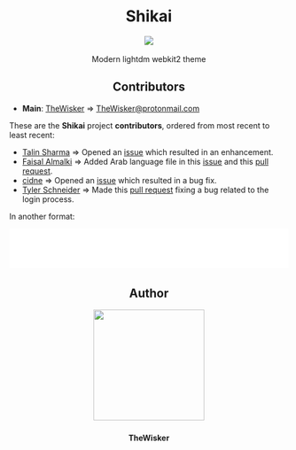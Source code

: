 <h1 align="center">Shikai</h1>
<div align="center">
    <a href="https://github.com/TheWisker/Shikai">
        <img width="400" src="./assets/logo.png">
    </a>
</div>
<p align="center">Modern lightdm webkit2 theme</p>

<h2 align="center">Contributors</h2>

- **Main**: [TheWisker](https://github.com/TheWisker) => TheWisker@protonmail.com

These are the **Shikai** project **contributors**, ordered from most recent to least recent:

- [Talin Sharma](https://github.com/TalinTheDev) => Opened an [issue](https://github.com/TheWisker/Shikai/issues/7) which resulted in an enhancement.
- [Faisal Almalki](https://github.com/Faisal-beep22) => Added Arab language file in this [issue](https://github.com/TheWisker/Shikai/issues/5) and this [pull request](https://github.com/TheWisker/Shikai/pull/6).
- [cidne](https://github.com/cidne) => Opened an [issue](https://github.com/TheWisker/Shikai/issues/3) which resulted in a bug fix.
- [Tyler Schneider](https://github.com/teschnei) => Made this [pull request](https://github.com/TheWisker/Shikai/pull/1) fixing a bug related to the login process.

In another format:

<div align="center">
  <picture>
    <img src="./assets/metrics/contributors.svg"/>
  </picture>
</div>

<h2 align="center">Author</h2>
<div align="center">
    <a href="https://github.com/TheWisker">
        <img width="200" height="200" src="./assets/profile.png"></img>
    </a>
</div>
<h4 align="center">TheWisker</h4>
